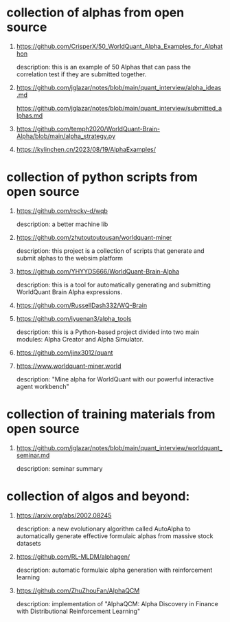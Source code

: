 # collection of alphas from open source
1. https://github.com/CrisperX/50_WorldQuant_Alpha_Examples_for_Alphathon

   description: this is an example of 50 Alphas that can pass the correlation test if they are submitted together.

2. https://github.com/jglazar/notes/blob/main/quant_interview/alpha_ideas.md

   https://github.com/jglazar/notes/blob/main/quant_interview/submitted_alphas.md

3. https://github.com/temph2020/WorldQuant-Brain-Alpha/blob/main/alpha_strategy.py

4. https://kylinchen.cn/2023/08/19/AlphaExamples/ 

# collection of python scripts from open source   

1. https://github.com/rocky-d/wqb

   description: a better machine lib
   
2. https://github.com/zhutoutoutousan/worldquant-miner

   description: this project is a collection of scripts that generate and submit alphas to the websim platform

3. https://github.com/YHYYDS666/WorldQuant-Brain-Alpha

   description: this is a tool for automatically generating and submitting WorldQuant Brain Alpha expressions.

4. https://github.com/RussellDash332/WQ-Brain

5. https://github.com/iyuenan3/alpha_tools
   
   description: this is a Python-based project divided into two main modules: Alpha Creator and Alpha Simulator.

6. https://github.com/jinx3012/quant

7. https://www.worldquant-miner.world

   description: "Mine alpha for WorldQuant with our powerful interactive agent workbench"

# collection of training materials from open source
1. https://github.com/jglazar/notes/blob/main/quant_interview/worldquant_seminar.md

   description: seminar summary

# collection of algos and beyond:
1. https://arxiv.org/abs/2002.08245

   description: a new evolutionary algorithm called AutoAlpha to automatically generate effective formulaic alphas from massive stock datasets

2. https://github.com/RL-MLDM/alphagen/

   description: automatic formulaic alpha generation with reinforcement learning

3. https://github.com/ZhuZhouFan/AlphaQCM

   description: implementation of "AlphaQCM: Alpha Discovery in Finance with Distributional Reinforcement Learning"
   
